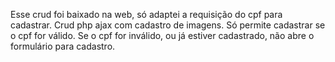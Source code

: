 Esse crud foi baixado na web, só adaptei a requisição do cpf para cadastrar.
Crud php ajax com cadastro de imagens.
Só permite cadastrar se o cpf for válido.
Se o cpf for inválido, ou já estiver cadastrado, não abre o formulário para cadastro.

